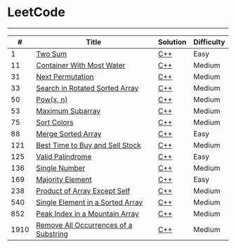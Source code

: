 # LeetCode
---
| #   | Title                                                                                               | Solution                                                                  | Difficulty |
|-----|-----------------------------------------------------------------------------------------------------|---------------------------------------------------------------------------|------------|
| 1   | [Two Sum](https://leetcode.com/problems/two-sum/)                                                   | [C++](./0001.%20Two%20Sum/solution2.cpp)                                  | Easy       |
| 11  | [Container With Most Water](https://leetcode.com/problems/container-with-most-water/)               | [C++](./0011.%20Container%20With%20Most%20Water/solution.cpp)             | Medium     |
| 31  | [Next Permutation](https://leetcode.com/problems/next-permutation/)                                 | [C++](./0031.%20Next%20Permutation/solution.cpp)                          | Medium     |
| 33  | [Search in Rotated Sorted Array](https://leetcode.com/problems/search-in-rotated-sorted-array/)     | [C++](./0033.%20Search%20in%20Rotated%20Sorted%20Array/solution.cpp)      | Medium     |
| 50  | [Pow(x, n)](https://leetcode.com/problems/powx-n/)                                                  | [C++](./0050.%20Pow(x%2C%20n)/solution.cpp)                               | Medium     |
| 53  | [Maximum Subarray](https://leetcode.com/problems/maximum-subarray/)                                 | [C++](./0053.%20Maximum%20Subarray%20Sum/solution3.cpp)                   | Medium     |
| 75  | [Sort Colors](https://leetcode.com/problems/sort-colors/)                                           | [C++](./0075.%20Sort%20Colors/solution2.cpp)                              | Medium     |
| 88  | [Merge Sorted Array](https://leetcode.com/problems/merge-sorted-array/description/)                 | [C++](./0088.%20Merge%20Sorted%20Array/solution.cpp)                      | Easy       |
| 121 | [Best Time to Buy and Sell Stock](https://leetcode.com/problems/best-time-to-buy-and-sell-stock/)   | [C++](./0121.%20Best%20Time%20to%20Buy%20and%20Sell%20Stock/solution.cpp) | Medium     |
| 125 | [Valid Palindrome](https://leetcode.com/problems/valid-palindrome/)                                 | [C++](./0125.%20Valid%20Palindrome/solution.cpp)                          | Easy       |
| 136 | [Single Number](https://leetcode.com/problems/single-number/)                                       | [C++](./0136.%20Single%20Number/solution.cpp)                             | Medium     |
| 169 | [Majority Element](https://leetcode.com/problems/majority-element/)                                 | [C++](./0169.%20Majority%20Element/solution3.cpp)                         | Easy       |
| 238 | [Product of Array Except Self](https://leetcode.com/problems/product-of-array-except-self/)         | [C++](./0238.%20Product%20of%20Array%20Except%20Self/solution.cpp)        | Medium     |
| 540 | [Single Element in a Sorted Array](https://leetcode.com/problems/single-element-in-a-sorted-array/) | [C++](./0540.%20Single%20Element%20in%20a%20Sorted%20Array/solution.cpp)  | Medium     |
| 852 | [Peak Index in a Mountain Array](https://leetcode.com/problems/peak-index-in-a-mountain-array/)     | [C++](./0852.%20Peak%20Index%20in%20a%20Mountain%20Array/solution.cpp)    | Medium     |
| 1910 | [Remove All Occurrences of a Substring](https://leetcode.com/problems/remove-all-occurrences-of-a-substring/) | [C++](./1910.%20Remove%20All%20Occurrences%20of%20a%20Substring/solution.cpp) | Medium     |
